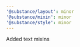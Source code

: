 ```yaml
---
'@substance/layout': minor
'@substance/mixin': minor
'@substance/style': minor
---
```


Added text mixins
